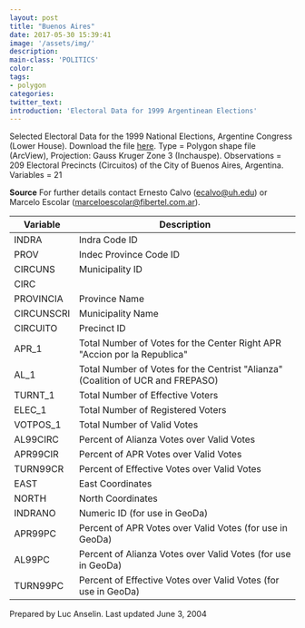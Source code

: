 ```yaml
---
layout: post
title: "Buenos Aires"
date: 2017-05-30 15:39:41
image: '/assets/img/'
description:
main-class: 'POLITICS'
color:
tags:
- polygon
categories:
twitter_text:
introduction: 'Electoral Data for 1999 Argentinean Elections'
---
```

<script>
  var map = L.map('map');
  L.tileLayer('https://api.tiles.mapbox.com/v4/{id}/{z}/{x}/{y}.png?access_token=pk.eyJ1IjoibWFwYm94IiwiYSI6ImNpejY4NXVycTA2emYycXBndHRqcmZ3N3gifQ.rJcFIG214AriISLbB6B5aw', { <!--this is the URL for the Nepal Geojson-->
		maxZoom: 18,
		attribution: 'Map data &copy; <a href="http://openstreetmap.org">OpenStreetMap</a> contributors, ' +
			'<a href="http://creativecommons.org/licenses/by-sa/2.0/">CC-BY-SA</a>, ' +
			'Imagery © <a href="http://mapbox.com">Mapbox</a>',
		id: 'mapbox.light'
	}).addTo(map);

  map.scrollWheelZoom.disable();
  map.touchZoom.disable();
  var enableMapInteraction = function () {
      map.scrollWheelZoom.enable();
      map.touchZoom.enable();
  }
  $('#map').on('click touch', enableMapInteraction);

  // load GeoJSON from an external file
  // load GeoJSON from an external file
  $.getJSON("../data/Nepal.geojson",function(data){
    // add GeoJSON layer to the map once the file is loaded
    var json = L.geoJson(data);
    json.addTo(map);
    map.fitBounds(json.getBounds());
  });

</script>
Selected Electoral Data for the 1999 National Elections, Argentine Congress (Lower House). Download the file [here](https://s3.amazonaws.com/geoda/data/buenosaires.zip).
Type = Polygon shape file (ArcView), Projection: Gauss Kruger Zone 3 (Inchauspe).
Observations = 209 Electoral Precincts (Circuitos) of the City of Buenos Aires, Argentina.
Variables = 21

**Source**
For further details contact Ernesto Calvo (ecalvo@uh.edu) or Marcelo Escolar (marceloescolar@fibertel.com.ar).

Variable | Description
---|---
INDRA | Indra Code ID
PROV | Indec Province Code ID
CIRCUNS | Municipality ID
CIRC |
PROVINCIA | Province Name
CIRCUNSCRI | Municipality Name
CIRCUITO | Precinct ID
APR_1 | Total Number of Votes for the Center Right APR "Accion por la Republica"
AL_1 | Total Number of Votes for the Centrist "Alianza" (Coalition of UCR and FREPASO)
TURNT_1 | Total Number of Effective Voters
ELEC_1 | Total Number of Registered Voters
VOTPOS_1 | Total Number of Valid Votes
AL99CIRC | Percent of Alianza Votes over Valid Votes
APR99CIR | Percent of APR Votes over Valid Votes
TURN99CR | Percent of Effective Votes over Valid Votes
EAST | East Coordinates
NORTH | North Coordinates
INDRANO | Numeric ID (for use in GeoDa)
APR99PC | Percent of APR Votes over Valid Votes (for use in GeoDa)
AL99PC | Percent of Alianza Votes over Valid Votes (for use in GeoDa)
TURN99PC | Percent of Effective Votes over Valid Votes (for use in GeoDa)

Prepared by Luc Anselin.
Last updated June 3, 2004
